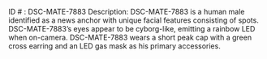 ID # : DSC-MATE-7883
Description: DSC-MATE-7883 is a human male identified as a news anchor with unique facial features consisting of spots. DSC-MATE-7883’s eyes appear to be cyborg-like, emitting a rainbow LED when on-camera. DSC-MATE-7883 wears a short peak cap with a green cross earring and an LED gas mask as his primary accessories.